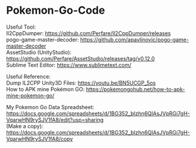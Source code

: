 # Pokemon-Go-Code  
Useful Tool:  
Il2CppDumper: https://github.com/Perfare/Il2CppDumper/releases  
pogo-game-master-decoder: https://github.com/apavlinovic/pogo-game-master-decoder  
AssetStudio (UnityStudio): https://github.com/Perfare/AssetStudio/releases/tag/v0.12.0  
Sublime Text Editor: https://www.sublimetext.com/  
  
Useful Reference:  
Dump IL2CPP Unity3D Files: https://youtu.be/BN5UCGP_5os  
How to APK mine Pokémon GO: https://pokemongohub.net/how-to-apk-mine-pokemon-go/  
  
My Pokemon Go Data Spreadsheet: https://docs.google.com/spreadsheets/d/1BG352_bIzhn6QIAsJVpRGi7gH-VqarwHN9rySJV1fA8/edit?usp=sharing  
(Make a copy): https://docs.google.com/spreadsheets/d/1BG352_bIzhn6QIAsJVpRGi7gH-VqarwHN9rySJV1fA8/copy  

